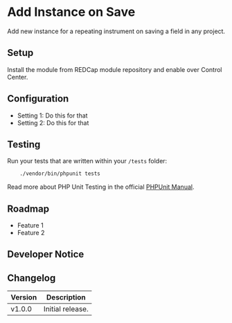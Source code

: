 # Add Instance on Save
Add new instance for a repeating instrument on saving a field in any project.

## Setup

Install the module from REDCap module repository and enable over Control Center.

## Configuration

- Setting 1: Do this for that
- Setting 2: Do this for that


## Testing

Run your tests that are written within your `/tests` folder:

```bash
    ./vendor/bin/phpunit tests
``` 
Read more about PHP Unit Testing in the official [PHPUnit Manual](https://phpunit.readthedocs.io/en/9.5/index.html).


## Roadmap

- Feature 1
- Feature 2

## Developer Notice

## Changelog

Version | Description
------- | --------------------
v1.0.0  | Initial release.
